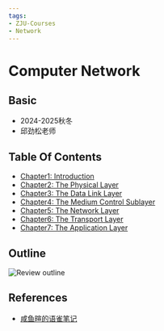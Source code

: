 ```yaml
---
tags:
- ZJU-Courses
- Network
---
```


# Computer Network

## Basic

- 2024-2025秋冬
- 邱劲松老师

## Table Of Contents

- [Chapter1: Introduction](Chapter1/Chapter1.md)
- [Chapter2: The Physical Layer](Chapter2/Chapter2.md)
- [Chapter3: The Data Link Layer](Chapter3/Chapter3.md)
- [Chapter4: The Medium Control Sublayer](Chapter4/Chapter4.md)
- [Chapter5: The Network Layer](Chapter5/Chapter5.md)
- [Chapter6: The Transport Layer](Chapter6/Chapter6.md)
- [Chapter7: The Application Layer](Chapter7/Chapter7.md)

## Outline

![Review outline](Review.canvas)

## References

- [咸鱼暄的语雀笔记](https://www.yuque.com/xianyuxuan/coding/network)

